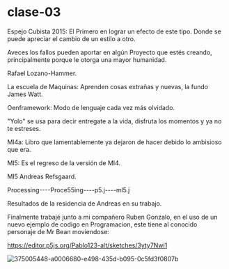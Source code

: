 # clase-03

Espejo Cubista 2015: El Primero en lograr un efecto de este tipo. Donde se puede apreciar el cambio de un estilo a otro.

Aveces los fallos pueden aportar en algún Proyecto que estés creando, principalmente porque le otorga una mayor humanidad.

Rafael Lozano-Hammer.

La escuela de Maquinas: Aprenden cosas extrañas y nuevas, la fundo James Watt. 

Oenframework: Modo de lenguaje cada vez más olvidado.

"Yolo" se usa para decir entregate a la vida, disfruta los momentos y ya no te estreses.

Ml4a: Libro que lamentablemente ya dejaron de hacer debido lo ambisioso que era.

Ml5: Es el regreso de la versión de Ml4.

Ml5 Andreas Refsgaard.

Processing----Proce55ing----p5.j----ml5.j

Resultados de la residencia de Andreas en su trabajo.

Finalmente trabajé junto a mi compañero Ruben Gonzalo, en el uso de un nuevo ejemplo de codigo en Programacion, este tiene al conocido personaje de Mr Bean moviendose:

https://editor.p5js.org/Pablo123-alt/sketches/3yty7Nwi1

![375005448-a0006680-e498-435d-b095-0c5fd3f0807b](https://github.com/user-attachments/assets/857ab041-393f-4111-83ac-7ef0f741ca78)
